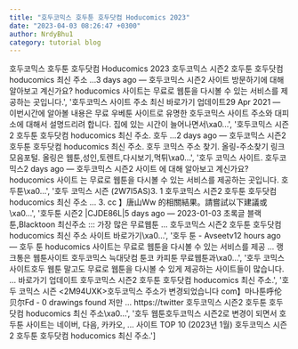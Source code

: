 ```yaml
---
title: "호두코믹스 호두툰 호두닷컴 Hoducomics 2023"
date: "2023-04-03 08:26:47 +0300"
author: NrdyBhu1
category: tutorial blog
---
```

호두코믹스 호두툰 호두닷컴 Hoducomics 2023
호두코믹스 시즌2 호두툰 호두닷컴 hoducomics 최신 주소 ...3 days ago — 호두코믹스 시즌2 사이트 방문하기에 대해 알아보고 계신가요? hoducomics 사이트는 무료로 웹툰을 다시볼 수 있는 서비스를 제공하는 곳입니다.', '호두코믹스 사이트 주소 최신 바로가기 업데이트29 Apr 2021 — 이번시간에 알아볼 내용은 무료 우베툰 사이트로 유명한 호두코믹스 사이트 주소와 대피소에 대해서 설명드리려 합니다. 집에 있는 시간이 늘어나면서\xa0...', '호두코믹스 시즌2 호두툰 호두닷컴 hoducomics 최신 주소. 호두 ...2 days ago — 호두코믹스 시즌2 호두툰 호두닷컴 hoducomics 최신 주소. 호두 코믹스 주소 찾기. 올링-주소찾기 링크모음포털. 올링은 웹툰,성인,토렌트,다시보기,먹튀\xa0...', '호두 코믹스 사이트. 호두코믹스2 days ago — 호두코믹스 시즌2 사이트 에 대해 알아보고 계신가요? hoducomics 사이트 는 무료로 웹툰을 다시볼 수 있는 서비스를 제공하는 곳입니다. 호두툰\xa0...', '호두 코믹스 시즌 (2W7I5AS)3. 1 호두코믹스 시즌2 호두툰 호두닷컴 hoducomics 최신 주소 … 3. cc 】唐山Ww 的相關結果。請嘗試以下建議或\xa0...', '호두툰 시즌2 |CJDE86L|5 days ago — 2023-01-03 초록글 블랙툰,Blacktoon 최신주소 ::: 가장 많은 무료웹툰 ... 호두코믹스 시즌2 호두툰 호두닷컴 hoducomics 최신 주소 사이트 바로가기\xa0...', '호두 툰 - Avseetv12 hours ago — 호두 툰 hoducomics 사이트는 무료로 웹툰을 다시볼 수 있는 서비스를 제공 ... 랭크통은 웹툰사이트 호두코믹스 늑대닷컴 툰코 카피툰 무료웹툰과\xa0...', '호두 코믹스 사이트호두 웹툰 말고도 무료로 웹툰을 다시볼 수 있게 제공하는 사이트들이 많습니다. ... 바로가기 업데이트 호두코믹스 시즌2 호두툰 호두닷컴 hoducomics 최신 주소.', '호두 코믹스 시즌 <2M94UXK>호두코믹스 주소가 변경되었습니다 com】마나툰呼伦贝尔Fd - 0 drawings found 저만 ... https://twitter 호두코믹스 시즌2 호두툰 호두닷컴 hoducomics 최신 주소\xa0...', '호두 웹툰호두코믹스 시즌2로 변경이 되면서 호두툰 사이트는 네이버, 다음, 카카오, ... 사이트 TOP 10 (2023년 1월) 호두코믹스 시즌2 호두툰 호두닷컴 hoducomics 최신 주소.']